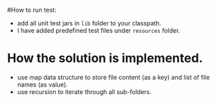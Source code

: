 #How to run test:
- add all unit test jars in `lib` folder to your classpath.
- I have added predefined test files under `resources` folder.

# How the solution is implemented.
- use map data structure to store file content (as a key) and list of file names (as value).
- use recursion to iterate through all sub-folders.
